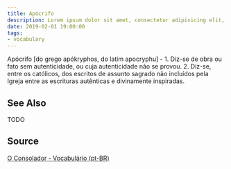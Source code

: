 ```yaml
---
title: Apócrifo
description: Lorem ipsum dolor sit amet, consectetur adipisicing elit, sed do eiusmod tempor incididunt ut labore et dolore magna aliqua.  TODO
date: 2019-02-01 19:00:00
tags:
- vocabulary
---
```


Apócrifo [do grego apókryphos, do latim apocryphu] - 1. Diz-se de obra ou fato sem autenticidade, ou cuja autenticidade não se provou. 2. Diz-se, entre os católicos, dos escritos de assunto sagrado não incluídos pela Igreja entre as escrituras autênticas e divinamente inspiradas.



## See Also
TODO

## Source
[O Consolador - Vocabulário (pt-BR)](http://www.oconsolador.com.br/linkfixo/vocabulario/principal.html)

